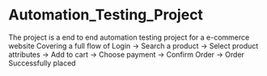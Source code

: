 # Automation_Testing_Project

The project is a end to end automation testing project for a e-commerce website Covering a full flow of 
Login -> Search a product -> Select product attributes -> Add to cart -> Choose payment -> Confirm Order -> Order Successfully placed
